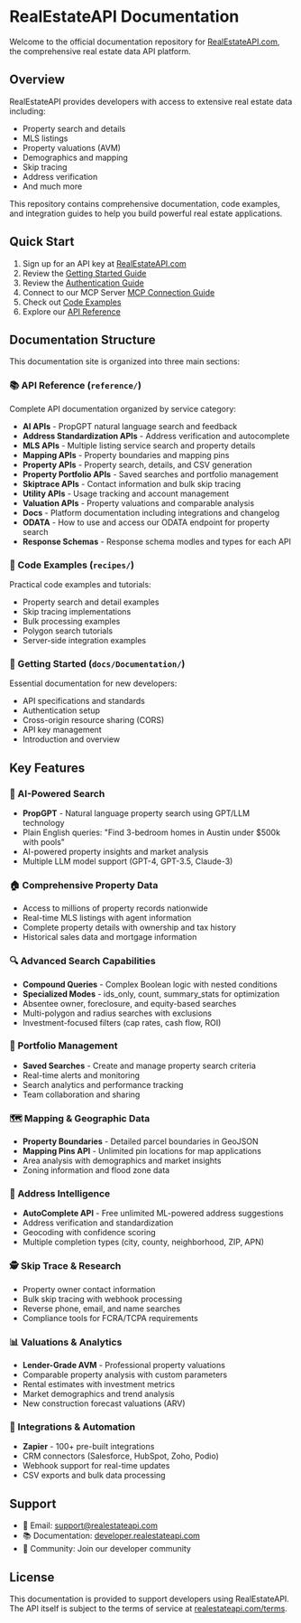 # RealEstateAPI Documentation

Welcome to the official documentation repository for [RealEstateAPI.com](https://www.realestateapi.com), the comprehensive real estate data API platform.

## Overview

RealEstateAPI provides developers with access to extensive real estate data including:
- Property search and details
- MLS listings
- Property valuations (AVM)
- Demographics and mapping
- Skip tracing
- Address verification
- And much more

This repository contains comprehensive documentation, code examples, and integration guides to help you build powerful real estate applications.

## Quick Start

1. Sign up for an API key at [RealEstateAPI.com](https://www.realestateapi.com)
2. Review the [Getting Started Guide](./reference/Docs/welcome-to-realestateapi/index.md)
3. Review the [Authentication Guide](/reference/Docs/welcome-to-realestateapi/get-realestateapi-test-key.md)
4. Connect to our MCP Server [MCP Connection Guide](./reference/mcp-server.md)
5. Check out [Code Examples](recipes/)
6. Explore our [API Reference](reference/)

## Documentation Structure

This documentation site is organized into three main sections:

### 📚 API Reference (`reference/`)
Complete API documentation organized by service category:
- **AI APIs** - PropGPT natural language search and feedback
- **Address Standardization APIs** - Address verification and autocomplete
- **MLS APIs** - Multiple listing service search and property details
- **Mapping APIs** - Property boundaries and mapping pins
- **Property APIs** - Property search, details, and CSV generation
- **Property Portfolio APIs** - Saved searches and portfolio management
- **Skiptrace APIs** - Contact information and bulk skip tracing
- **Utility APIs** - Usage tracking and account management
- **Valuation APIs** - Property valuations and comparable analysis
- **Docs** - Platform documentation including integrations and changelog
- **ODATA** - How to use and access our ODATA endpoint for property search
- **Response Schemas** - Response schema modles and types for each API

### 🍳 Code Examples (`recipes/`)
Practical code examples and tutorials:
- Property search and detail examples
- Skip tracing implementations
- Bulk processing examples
- Polygon search tutorials
- Server-side integration examples

### 🚀 Getting Started (`docs/Documentation/`)
Essential documentation for new developers:
- API specifications and standards
- Authentication setup
- Cross-origin resource sharing (CORS)
- API key management
- Introduction and overview

## Key Features

### 🤖 AI-Powered Search
- **PropGPT** - Natural language property search using GPT/LLM technology
- Plain English queries: "Find 3-bedroom homes in Austin under $500k with pools"
- AI-powered property insights and market analysis
- Multiple LLM model support (GPT-4, GPT-3.5, Claude-3)

### 🏠 Comprehensive Property Data
- Access to millions of property records nationwide
- Real-time MLS listings with agent information
- Complete property details with ownership and tax history
- Historical sales data and mortgage information

### 🔍 Advanced Search Capabilities
- **Compound Queries** - Complex Boolean logic with nested conditions
- **Specialized Modes** - ids_only, count, summary_stats for optimization
- Absentee owner, foreclosure, and equity-based searches
- Multi-polygon and radius searches with exclusions
- Investment-focused filters (cap rates, cash flow, ROI)

### 💼 Portfolio Management
- **Saved Searches** - Create and manage property search criteria
- Real-time alerts and monitoring
- Search analytics and performance tracking
- Team collaboration and sharing

### 🗺️ Mapping & Geographic Data
- **Property Boundaries** - Detailed parcel boundaries in GeoJSON
- **Mapping Pins API** - Unlimited pin locations for map applications
- Area analysis with demographics and market insights
- Zoning information and flood zone data

### 📍 Address Intelligence
- **AutoComplete API** - Free unlimited ML-powered address suggestions
- Address verification and standardization
- Geocoding with confidence scoring
- Multiple completion types (city, county, neighborhood, ZIP, APN)

### 🕵️ Skip Trace & Research
- Property owner contact information
- Bulk skip tracing with webhook processing
- Reverse phone, email, and name searches
- Compliance tools for FCRA/TCPA requirements

### 📊 Valuations & Analytics
- **Lender-Grade AVM** - Professional property valuations
- Comparable property analysis with custom parameters
- Rental estimates with investment metrics
- Market demographics and trend analysis
- New construction forecast valuations (ARV)

### 🔌 Integrations & Automation
- **Zapier** - 100+ pre-built integrations
- CRM connectors (Salesforce, HubSpot, Zoho, Podio)
- Webhook support for real-time updates
- CSV exports and bulk data processing

## Support

- 📧 Email: support@realestateapi.com
- 📚 Documentation: [developer.realestateapi.com](https://developer.realestateapi.com)
- 💬 Community: Join our developer community

## License

This documentation is provided to support developers using RealEstateAPI. The API itself is subject to the terms of service at [realestateapi.com/terms](https://www.realestateapi.com/terms).